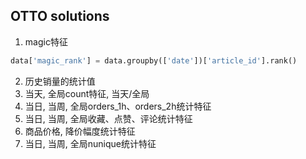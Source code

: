 ## OTTO solutions
1. magic特征
```python
data['magic_rank'] = data.groupby(['date'])['article_id'].rank()
```
2. 历史销量的统计值
3. 当天, 全局count特征, 当天/全局
4. 当日, 当周, 全局orders_1h、orders_2h统计特征
5. 当日, 当周, 全局收藏、点赞、评论统计特征
6. 商品价格, 降价幅度统计特征
7. 当日, 当周, 全局nunique统计特征